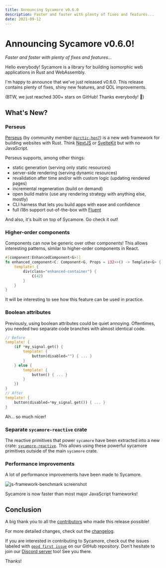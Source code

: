 ```yaml
---
title: Announcing Sycamore v0.6.0
description: Faster and faster with plenty of fixes and features...
date: 2021-09-12
---
```


# Announcing Sycamore v0.6.0!

_Faster and faster with plenty of fixes and features..._

Hello everybody! Sycamore is a library for building isomorphic web applications in Rust and
WebAssembly.

I'm happy to announce that we've just released v0.6.0. This release contains plenty of fixes, shiny
new features, and QOL improvements.

(BTW, we just reached 300+ stars on GitHub! Thanks everybody! 🎉)

## What's New?

### Perseus

[Perseus](https://github.com/arctic-hen7/perseus) (by community member
[`@arctic-hen7`](https://github.com/arctic-hen7)) is a new web framework for building websites with
Rust. Think [NextJS](https://nextjs.org/) or [SvelteKit](https://kit.svelte.dev/) but with no
JavaScript.

Perseus supports, among other things:

- static generation (serving only static resources)
- server-side rendering (serving dynamic resources)
- revalidation after time and/or with custom logic (updating rendered pages)
- incremental regeneration (build on demand)
- open build matrix (use any rendering strategy with anything else, mostly)
- CLI harness that lets you build apps with ease and confidence
- full i18n support out-of-the-box with [Fluent](https://projectfluent.org/)

And also, it's built on top of Sycamore. Go check it out!

### Higher-order components

Components can now be generic over other components! This allows interesting patterns, similar to
higher-order components in React.

```rust
#[component(EnhancedComponent<G>)]
fn enhanced_component<C: Component<G, Props = i32>>() -> Template<G> {
    template! {
        div(class="enhanced-container") {
            C(42)
        }
    }
}
```

It will be interesting to see how this feature can be used in practice.

### Boolean attributes

Previously, using boolean attributes could be quiet annoying. Oftentimes, you needed two separate
code branches with almost identical code.

```rust
// Before
template! {
    (if *my_signal.get() {
        template! {
            button(disabled="") { ... }
        }
    } else {
        template! {
            button() { ... }
        }
    })
}
// After
template! {
    button(disabled=*my_signal.get()) { ... }
}
```

Ah... so much nicer!

### Separate `sycamore-reactive` crate

The reactive primitives that power `sycamore` have been extracted into a new crate:
[`sycamore-reactive`](https://crates.io/crates/sycamore-reactive). This allows using these powerful
sycamore primitives outside of the main `sycamore` crate.

### Performance improvements

A lot of performance improvements have been made to Sycamore.

<img src="https://user-images.githubusercontent.com/37006668/143656692-df777e44-a7fa-4cb2-ae8b-62e15c75968e.png" alt="js-framework-benchmark screenshot" style="max-width: 500px" />

Sycamore is now faster than most major JavaScript frameworks!

## Conclusion

A big thank you to all the
[contributors](https://github.com/sycamore-rs/sycamore/graphs/contributors) who made this release
possible!

For more detailed changes, check out the
[changelog](https://github.com/sycamore-rs/sycamore/blob/master/CHANGELOG.md#-060-2021-09-12).

If you are interested in contributing to Sycamore, check out the issues labeled with
[`good first issue`](https://github.com/sycamore-rs/sycamore/issues?q=is%3Aissue+is%3Aopen+label%3A%22good+first+issue%22)
on our GitHub repository. Don't hesitate to join our [Discord server](https://discord.gg/vDwFUmm6mU)
too! See you there.

Thanks!
